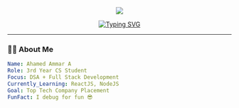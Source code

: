 <!-- 🌟 Enhanced Animated GitHub Profile Template -->

<!-- Header Banner -->
<p align="center">
  <img src="https://capsule-render.vercel.app/api?type=waving&color=gradient&height=200&section=header&text=Your%20Name&fontSize=50&fontAlignY=40&desc=Full%20Stack%20Developer%20|%20Open%20Source%20Enthusiast&descAlignY=60&animation=fadeIn" />
</p>

<!-- Typing Effect -->
<p align="center">
  <a href="https://git.io/typing-svg">
    <img src="https://readme-typing-svg.herokuapp.com?font=Fira+Code&size=22&duration=3000&pause=1000&color=00C0FF&center=true&vCenter=true&width=500&lines=👋+Hi!+I'm+Your+Name;💻+Full+Stack+Developer;🚀+Always+Learning+New+Tech;🌟+C%2B%2B+%26+DSA+Enthusiast" alt="Typing SVG" />
  </a>
</p>

---

### 🧑‍💻 About Me  
```yaml
Name: Ahamed Ammar A
Role: 3rd Year CS Student
Focus: DSA + Full Stack Development
Currently_Learning: ReactJS, NodeJS
Goal: Top Tech Company Placement
FunFact: I debug for fun 😎
